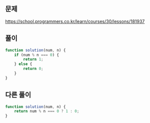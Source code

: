 ## 문제
https://school.programmers.co.kr/learn/courses/30/lessons/181937
## 풀이
```javascript
function solution(num, n) {
    if (num % n === 0) {
        return 1;
    } else {
        return 0;
    }
}
```
## 다른 풀이
```javascript
function solution(num, n) {
    return num % n === 0 ? 1 : 0;
}
```
